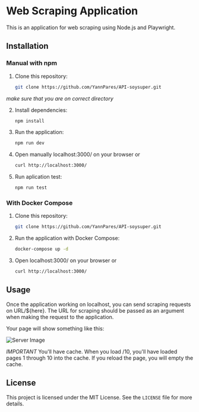 # Web Scraping Application

This is an application for web scraping using Node.js and Playwright.

## Installation

### Manual with npm

1. Clone this repository:

    ```bash
    git clone https://github.com/YannPares/API-soysuper.git
    ```
*make sure that you are on correct directory*

2. Install dependencies:

    ```bash
    npm install
    ```

3. Run the application:

    ```bash
    npm run dev
    ```
4. Open manually localhost:3000/ on your browser or 

     ```bash
    curl http://localhost:3000/
    ```

5. Run aplication test:

    ```bash
    npm run test
    ```
    

### With Docker Compose

1. Clone this repository:

    ```bash
    git clone https://github.com/YannPares/API-soysuper.git
    ```


2. Run the application with Docker Compose:

    ```bash
    docker-compose up -d
    ```

3. Open localhost:3000/ on your browser or 

    ```bash
    curl http://localhost:3000/
    ```

## Usage

Once the application working on localhost, you can send scraping requests on URL/${here}. The URL for scraping should be passed as an argument when making the request to the application.

Your page will show something like this:

![Server Image](https://i.gyazo.com/08d1c454e6142a2e5669b53d88f03e7e.png)

*IMPORTANT* You'll have cache. When you load /10, you'll have loaded pages 1 through 10 into the cache. If you reload the page, you will empty the cache.

## License

This project is licensed under the MIT License. See the `LICENSE` file for more details.
